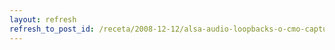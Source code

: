 ```yaml
---
layout: refresh
refresh_to_post_id: /receta/2008-12-12/alsa-audio-loopbacks-o-cmo-capturar-el-audio-que-reproduzco
---
```

